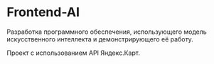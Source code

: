 # Frontend-AI

Разработка программного обеспечения, использующего модель искусственного интеллекта и демонстрирующего её работу.

Проект с использованием API Яндекс.Карт.
